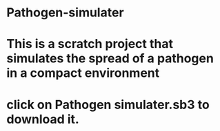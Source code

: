 # Pathogen-simulater
# This is a scratch project that simulates the spread of a pathogen in a compact environment
# click on Pathogen simulater.sb3 to download it.
